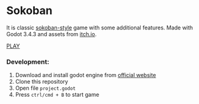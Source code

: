 # Sokoban

It is classic [sokoban-style](https://en.wikipedia.org/wiki/Sokoban) game with some additional features. Made with Godot 3.4.3 and assets from <a href="https://itch.io/" target="_blank">itch.io</a>.

[PLAY](https://korvin89.github.io/games/sokoban/)

### Development:

1. Download and install godot engine from [official website](https://godotengine.org/)
2. Clone this repository
3. Open file `project.godot`
4. Press `ctrl/cmd + B` to start game
